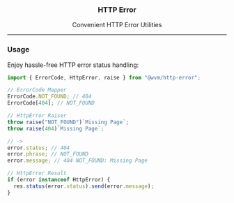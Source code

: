 <h3 align="center">HTTP Error</h3>
<p align="center">Convenient HTTP Error Utilities</p>

---

### Usage

Enjoy hassle-free HTTP error status handling:

```ts
import { ErrorCode, HttpError, raise } from "@wvm/http-error";

// ErrorCode Mapper
ErrorCode.NOT_FOUND; // 404
ErrorCode[404]; // NOT_FOUND

// HttpError Raiser
throw raise("NOT_FOUND")`Missing Page`;
throw raise(404)`Missing Page`;

// ->
error.status; // 404
error.phrase; // NOT_FOUND
error.message; // 404 NOT_FOUND: Missing Page

// HttpError Result
if (error instanceof HttpError) {
  res.status(error.status).send(error.message);
}
```
